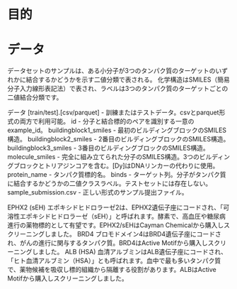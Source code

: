 # 目的
# データ
データセットのサンプルは、ある小分子が3つのタンパク質のターゲットのいずれかに結合するかどうかを示す二値分類で表される。
化学構造はSMILES（簡易分子入力線形表記法）で表され、ラベルは3つのタンパク質のターゲットごとの二値結合分類です。

データ
[train/test].[csv/parquet] - 訓練またはテストデータ。csvとparquet形式の両方で利用可能。
id - 分子と結合標的のペアを識別する一意のexample_id。
buildingblock1_smiles - 最初のビルディングブロックのSMILES構造。
buildingblock2_smiles - 2番目のビルディングブロックのSMILES構造。
buildingblock3_smiles - 3番目のビルディングブロックのSMILES構造。
molecule_smiles - 完全に組み立てられた分子のSMILES構造。3つのビルディングブロックとトリアジンコアを含む。[Dy]はDNAリンカーの代わりに使用。
protein_name - タンパク質標的名。
binds - ターゲット列。分子がタンパク質に結合するかどうかの二値クラスラベル。テストセットには存在しない。
sample_submission.csv - 正しい形式のサンプル提出ファイル。


EPHX2 (sEH)
エポキシドヒドロラーゼ2は、EPHX2遺伝子座にコードされ、「可溶性エポキシドヒドロラーゼ（sEH）」と呼ばれます。酵素で、高血圧や糖尿病進行の薬物標的として有望です。EPHX2/sEHはCayman Chemicalから購入しスクリーニングしました。
BRD4
ブロモドメイン4はBRD4遺伝子座にコードされ、がんの進行に関与するタンパク質。BRD4はActive Motifから購入しスクリーニングしました。
ALB (HSA)
血清アルブミンはALB遺伝子座にコードされ、「ヒト血清アルブミン（HSA）」とも呼ばれます。血中で最も多いタンパク質で、薬物候補を吸収し標的組織から隔離する役割があります。ALBはActive Motifから購入しスクリーニングしました。
